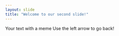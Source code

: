 ```yaml
---
layout: slide
title: "Welcome to our second slide!"
---
```

Your text with a meme
Use the left arrow to go back!
